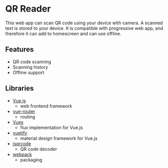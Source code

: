 # QR Reader

This web app can scan QR code using your device with camera.
A scanned text is stored to your device.
It is compatible with progressive web app, and therefore it can add to homescreen and can use offline.

## Features

- QR code scanning
- Scanning history
- Offline support

## Libraries

- [Vue.js](https://vuejs.org/)
    - web frontend framework
- [vue-router](https://router.vuejs.org/)
    - routing
- [Vuex](https://vuex.vuejs.org/)
    - flux implementation for Vue.js
- [vuetify](https://vuetifyjs.com/ja/)
    - material design framework for Vue.js
- [jsqrcode](https://github.com/edi9999/jsqrcode)
    - QR code decoder
- [webpack]()
    - packaging
